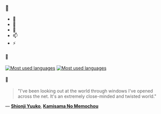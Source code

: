 ### 👋

- 🔭
- 🌱
- 💬
- 📫
- ⚡

#### 🧏

[![Most used languages](https://github-readme-stats-aynah.vercel.app/api/top-langs/?username=aynh&theme=solarized-dark&langs_count=6&layout=compact&hide_title=true)](https://github.com/anuraghazra/github-readme-stats#gh-dark-mode-only)
[![Most used languages](https://github-readme-stats-aynah.vercel.app/api/top-langs/?username=aynh&theme=solarized-light&langs_count=6&layout=compact&hide_title=true)](https://github.com/anuraghazra/github-readme-stats#gh-light-mode-only)

#### 💬

> "I've been looking out at the world through windows I've opened across the net. It's an extremely close-minded and twisted world."

&mdash; [**Shionji Yuuko**](https://myanimelist.net/character.php?q=Shionji%20Yuuko&cat=character), [**Kamisama No Memochou**](https://myanimelist.net/search/all?q=Kamisama%20No%20Memochou&cat=all)
